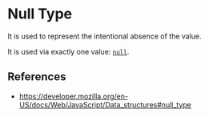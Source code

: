 # Null Type

It is used to represent the intentional absence of the value.

It is used via exactly one value: [`null`](https://developer.mozilla.org/en-US/docs/Web/JavaScript/Reference/Operators/null).

## References

- https://developer.mozilla.org/en-US/docs/Web/JavaScript/Data_structures#null_type